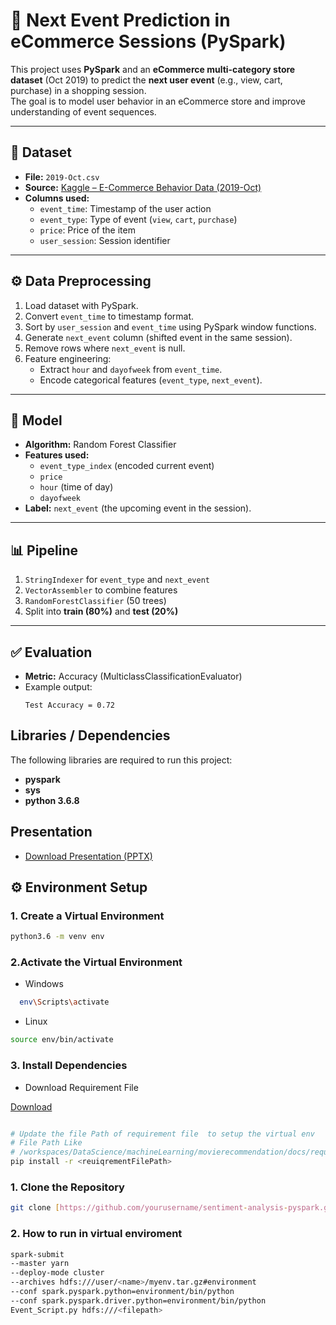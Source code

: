 # 🛒 Next Event Prediction in eCommerce Sessions (PySpark)

This project uses **PySpark** and an **eCommerce multi-category store dataset** (Oct 2019) to predict the **next user event** (e.g., view, cart, purchase) in a shopping session.  
The goal is to model user behavior in an eCommerce store and improve understanding of event sequences.

---

## 📂 Dataset
- **File:** `2019-Oct.csv`  
- **Source:** [Kaggle – E-Commerce Behavior Data (2019-Oct)](https://www.kaggle.com/datasets/mkechinov/ecommerce-behavior-data-from-multi-category-store) 
- **Columns used:**
  - `event_time`: Timestamp of the user action  
  - `event_type`: Type of event (`view`, `cart`, `purchase`)  
  - `price`: Price of the item  
  - `user_session`: Session identifier  

---

## ⚙️ Data Preprocessing
1. Load dataset with PySpark.  
2. Convert `event_time` to timestamp format.  
3. Sort by `user_session` and `event_time` using PySpark window functions.  
4. Generate `next_event` column (shifted event in the same session).  
5. Remove rows where `next_event` is null.  
6. Feature engineering:  
   - Extract `hour` and `dayofweek` from `event_time`.  
   - Encode categorical features (`event_type`, `next_event`).  

---

## 🧠 Model
- **Algorithm:** Random Forest Classifier  
- **Features used:**
  - `event_type_index` (encoded current event)  
  - `price`  
  - `hour` (time of day)  
  - `dayofweek`  
- **Label:** `next_event` (the upcoming event in the session).  

---

## 📊 Pipeline
1. `StringIndexer` for `event_type` and `next_event`  
2. `VectorAssembler` to combine features  
3. `RandomForestClassifier` (50 trees)  
4. Split into **train (80%)** and **test (20%)**  

---

## ✅ Evaluation
- **Metric:** Accuracy (MulticlassClassificationEvaluator)  
- Example output:  
  ```text
  Test Accuracy = 0.72
## Libraries / Dependencies

The following libraries are required to run this project:

- **pyspark** 
- **sys** 
- **python 3.6.8**


## Presentation 
- [Download Presentation (PPTX)](data/Next-Event-Prediction-in-eCommerce-Sessions-using-PySpark.pptx)
## ⚙️ Environment Setup

### 1. Create a Virtual Environment

```bash
python3.6 -m venv env
```

### 2.Activate the Virtual Environment
- Windows
```bash
  env\Scripts\activate
```
- Linux
```bash
source env/bin/activate
```
### 3. Install Dependencies
- Download Requirement File

[Download](https://github.com/Faizi0952112/DataScience-Projects/blob/main/machineLearning/NextEventPrediction/data/) 


```bash

# Update the file Path of requirement file  to setup the virtual env
# File Path Like
# /workspaces/DataScience/machineLearning/movierecommendation/docs/requirements.txt
pip install -r <reuiqrementFilePath>

```
### 1. Clone the Repository

```bash
git clone [https://github.com/yourusername/sentiment-analysis-pyspark.git](https://github.com/Faizi0952112/DataScience-Projects.git)
```
### 2. How to run in virtual enviroment
```bash
spark-submit
--master yarn
--deploy-mode cluster  
--archives hdfs:///user/<name>/myenv.tar.gz#environment
--conf spark.pyspark.python=environment/bin/python
--conf spark.pyspark.driver.python=environment/bin/python
Event_Script.py hdfs:///<filepath>
